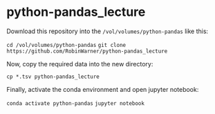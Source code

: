 # python-pandas_lecture

Download this repository into the `/vol/volumes/python-pandas` like this:

`cd /vol/volumes/python-pandas`
`git clone https://github.com/RobinWarner/python-pandas_lecture`

Now, copy the required data into the new directory:

`cp *.tsv python-pandas_lecture`

Finally, activate the conda environment and open jupyter notebook:

`conda activate python-pandas`
`jupyter notebook`
